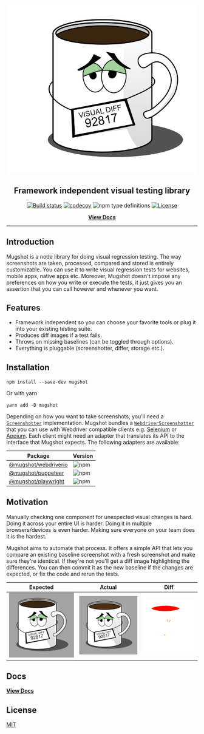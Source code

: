 <!--suppress HtmlDeprecatedAttribute -->
<div align="center">

![logo](packages/website/static/img/logo.png)

<h2>Framework independent visual testing library</h2>

[![Build status](https://github.com/NiGhTTraX/mugshot/actions/workflows/ci.yml/badge.svg)](https://github.com/NiGhTTraX/mugshot/actions/workflows/ci.yml)
[![codecov](https://codecov.io/gh/NiGhTTraX/mugshot/branch/master/graph/badge.svg)](https://codecov.io/gh/NiGhTTraX/mugshot)
![npm type definitions](https://img.shields.io/npm/types/mugshot.svg)
[![License](https://img.shields.io/github/license/nighttrax/mugshot)](LICENSE)

[**View Docs**](https://nighttrax.github.io/mugshot)

</div>

----

## Introduction

Mugshot is a node library for doing visual regression testing. The way screenshots are taken, processed, compared and stored is entirely customizable. You can use it to write visual regression tests for websites, mobile apps, native apps etc. Moreover, Mugshot doesn't impose any preferences on how you write or execute the tests, it just gives you an assertion that you can call however and whenever you want.

## Features

- Framework independent so you can choose your favorite tools or plug it into your existing testing suite.
- Produces diff images if a test fails.
- Throws on missing baselines (can be toggled through options).
- Everything is pluggable (screenshotter, differ, storage etc.).


## Installation

<!-- DUPLICATED in website/docs/usage.md. Please keep in sync. -->

```console
npm install --save-dev mugshot
```

Or with yarn

```console
yarn add -D mugshot
```

Depending on how you want to take screenshots, you'll need a [`Screenshotter`](https://nighttrax.github.io/mugshot/api/interfaces/mugshot.screenshotter) implementation. Mugshot bundles a [`WebdriverScreenshotter`](https://nighttrax.github.io/mugshot/api/classes/mugshot.webdriverscreenshotter) that you can use with Webdriver compatible clients e.g. [Selenium](https://selenium.dev/) or [Appium](http://appium.io/). Each client might need an adapter that translates its API to the interface that Mugshot expects. The following adapters are available:

Package | Version
--------|--------
[@mugshot/webdriverio](packages/webdriverio) | ![npm](https://img.shields.io/npm/v/@mugshot/webdriverio.svg)
[@mugshot/puppeteer](packages/puppeteer) | ![npm](https://img.shields.io/npm/v/@mugshot/puppeteer.svg)
[@mugshot/playwright](packages/playwright) | ![npm](https://img.shields.io/npm/v/@mugshot/playwright.svg)


## Motivation

Manually checking one component for unexpected visual changes is hard. Doing it across your entire UI is harder. Doing it in multiple browsers/devices is even harder. Making sure everyone on your team does it is the hardest.

Mugshot aims to automate that process. It offers a simple API that lets you compare an existing baseline screenshot with a fresh screenshot and make sure they're identical. If they're not you'll get a diff image highlighting the differences. You can then commit it as the new baseline if the changes are expected, or fix the code and rerun the tests.

Expected | Actual | Diff
---------|--------|-----
![expected](packages/website/static/img/expected.png) | ![actual](packages/website/static/img/actual.png) | ![diff](packages/website/static/img/diff.png)

## Docs

[**View Docs**](https://nighttrax.github.io/mugshot)

## License

[MIT](LICENSE)
